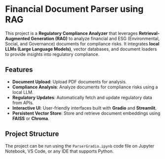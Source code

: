 # Financial Document Parser using RAG

This project is a **Regulatory Compliance Analyzer** that leverages **Retrieval-Augmented Generation (RAG)** to analyze financial and ESG (Environmental, Social, and Governance) documents for compliance risks. It integrates **local LLMs (Large Language Models)**, vector databases, and document loaders to provide insights into regulatory compliance.

## Features

- **Document Upload**: Upload PDF documents for analysis.
- **Compliance Analysis**: Analyze documents for compliance risks using a local LLM.
- **Regulatory Updates**: Automatically fetch and update regulatory data from APIs.
- **Interactive UI**: User-friendly interfaces built with **Gradio** and **Streamlit**.
- **Persistent Vector Store**: Store and retrieve document embeddings using **FAISS** or **Chroma**.

## Project Structure

The project can be run using the `ParserGradio.ipynb` code file on Jupyter Notebook, VS Code, or any IDE that supports Python.
